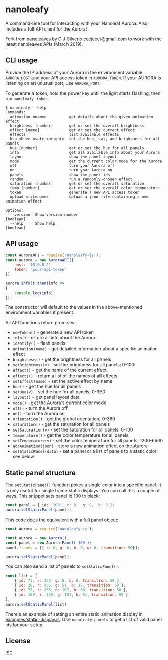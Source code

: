 # nanoleafy

A command-line tool for interacting with your Nanoleaf Aurora. Also includes a full API client for the Aurora!

Fork from [nanoleaves](https://github.com/JonathanIlk/nanoleafy/commits/master) by C J Silverio <ceejceej@gmail.com> to work with the latest nanoleaves APIs (March 2019).


## CLI usage

Provide the IP address of your Aurora in the environment variable `AURORA_HOST` and your API access token in `AURORA_TOKEN`. If your AURORA is listening on an unusual port, use `AURORA_PORT`.

To generate a token, hold the power key until the light starts flashing, then run `nanoleafy token`.

```
$ nanoleafy --help
Commands:
  animation <name>          get details about the given animation effect
  brightness [number]       get or set the overall brightness
  effect [name]             get or set the current effect
  effects                   list available effects
  hsb <hue> <sat> <bright>  set the hue, sat, and brightness for all panels
  hue [number]              get or set the hue for all panels
  info                      get all available info about your Aurora
  layout                    show the panel layout
  mode                      get the current color mode for the Aurora
  off                       turn your Aurora off
  on                        turn your Aurora on
  panels                    show the panel ids
  random                    run a randomly-chosen effect
  saturation [number]       get or set the overall saturation
  temp [number]             get or set the overall color temperature
  token                     generate a new API access token
  upload <filename>         upload a json file containing a new animation effect

Options:
  --version  Show version number                                       [boolean]
  --help     Show help                                                 [boolean]
```

## API usage

```js
const AuroraAPI = require('nanoleafy-js');
const aurora = new AuroraAPI({
    host: '10.0.0.2',
    token: 'your-api-token'
});

aurora.info().then(info =>
{
    console.log(info);
});
```

The constructor will default to the values in the above-mentioned environment variables if present.

All API functions return promises.

* `newToken()` - generate a new API token
* `info()` - return all info about the Aurora
* `identify()` - flash panels
* `animation(name)` - get detailed information about a specific animation effect
* `brightness()` - get the brightness for all panels
* `setBrightness(v)` - set the brightness for all panels; 0-100
* `effect()` - get the name of the current effect
* `effects()` - return a list of the names of all effects
* `setEffect(name)` - set the active effect by name
* `hue()` - get the hue for all panels
* `setHue(v)` - set the hue for all panels; 0-360
* `layout()` - get panel layout data
* `mode()` - get the Aurora's current color mode
* `off()` - turn the Aurora off
* `on()` - turn the Aurora on
* `orientation()` - get the global orientation; 0-360
* `saturation()`  - get the saturation for all panels
* `setSaturation(v)` - set the saturation for all panels; 0-100
* `temperature()` - get the color temperature for all panels
* `setTemperature(v)` - set the color temperature for all panels; 1200-6500
* `addAnimation(json)` - store a new animation effect on the Aurora
* `setStaticPanel(data)` - set a panel or a list of panels to a static color; see below

## Static panel structure

The `setStaticPanel()` function pokes a single color into a specific panel. It is only useful for single frame static displays.  You can call this a couple of ways. This snippet sets panel id 100 to black:

```js
const panel = { id: '100', r: 0,  g: 0,  b: 0 };
aurora.setStaticPanel(panel);
```

This code does the equivalent with a full panel object:

```js
const Aurora = require('nanoleafy-js');

const aurora = new Aurora();
const panel = new Aurora.Panel('100');
panel.frames = [{ r: 0, g: 0, b: 0, w: 0, transition: 50}];

aurora.setStaticPanel(panel);
```

You can also send a list of panels to `setStaticPanel()`:

```js
const list = [
	{ id: 71, r: 255, g: 0, b: 0, transition: 50 },
	{ id: 26, r: 255, g: 51, b: 17, transition: 50 },
	{ id: 72, r: 255, g: 102, b: 68, transition: 50 },
	{ id: 167, r: 255, g: 153, b: 51, transition: 50 },
];
aurora.setStaticPanel(list);
```

There's an example of setting an entire static animation display in [examples/static-display.js](examples/static-display.js). Use `nanoleafy panels` to get a list of valid panel ids for your setup.

## License

ISC
